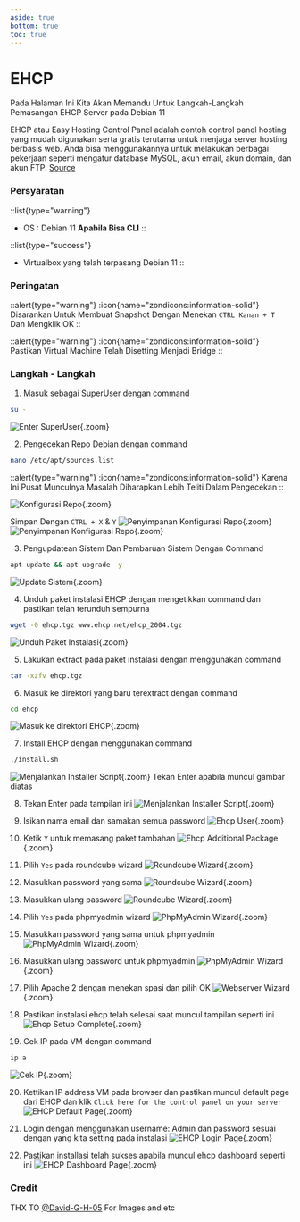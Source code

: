 ```yaml
---
aside: true
bottom: true
toc: true
---
```


# EHCP
Pada Halaman Ini Kita Akan Memandu Untuk Langkah-Langkah Pemasangan EHCP Server pada Debian 11

EHCP atau Easy Hosting Control Panel adalah contoh control panel hosting yang mudah digunakan serta gratis terutama untuk menjaga server hosting berbasis web. Anda bisa menggunakannya untuk melakukan berbagai pekerjaan seperti mengatur database MySQL, akun email, akun domain, dan akun FTP. [Source](https://www.exabytes.co.id/blog/control-panel-hosting/#EHCP)

### Persyaratan
::list{type="warning"}
- OS : Debian 11 **Apabila Bisa CLI**
::

::list{type="success"}
- Virtualbox yang telah terpasang Debian 11
::

### Peringatan

::alert{type="warning"}
:icon{name="zondicons:information-solid"} Disarankan Untuk Membuat Snapshot Dengan Menekan `CTRL Kanan + T` Dan Mengklik OK
::

::alert{type="warning"}
:icon{name="zondicons:information-solid"} Pastikan Virtual Machine Telah Disetting Menjadi Bridge
::

### Langkah - Langkah
1. Masuk sebagai SuperUser dengan command
```sh
su -
```
![Enter SuperUser](/web-database-server/1.superuser.png){.zoom}

2. Pengecekan Repo Debian dengan command
```sh
nano /etc/apt/sources.list
```

::alert{type="warning"}
:icon{name="zondicons:information-solid"} Karena Ini Pusat Munculnya Masalah Diharapkan Lebih Teliti Dalam Pengecekan
::

![Konfigurasi Repo](/imscp/2.konfigurasi-repo.png){.zoom}

Simpan Dengan `CTRL + X` & `Y`
![Penyimpanan Konfigurasi Repo](/imscp/2.1.konfigurasi-repo.png){.zoom}
![Penyimpanan Konfigurasi Repo](/imscp/2.2.konfigurasi-repo.png){.zoom}

3. Pengupdatean Sistem Dan Pembaruan Sistem Dengan Command
```sh
apt update && apt upgrade -y
```
![Update Sistem](/imscp/3.update-sistem.png){.zoom}

4. Unduh paket instalasi EHCP dengan mengetikkan command dan pastikan telah terunduh sempurna
```sh
wget -0 ehcp.tgz www.ehcp.net/ehcp_2004.tgz
```
![Unduh Paket Instalasi](/ehcp/1.wget-ehcp.png){.zoom}

5. Lakukan extract pada paket instalasi dengan menggunakan command
```sh
tar -xzfv ehcp.tgz
```

6. Masuk ke direktori yang baru terextract dengan command
```sh
cd ehcp
```
![Masuk ke direktori EHCP](/ehcp/2.cd-to-ehcp.png){.zoom}

7. Install EHCP dengan menggunakan command
```sh
./install.sh
```
![Menjalankan Installer Script](/ehcp/3.ehcp-preinstall.png){.zoom}
Tekan Enter apabila muncul gambar diatas

8. Tekan Enter pada tampilan ini
![Menjalankan Installer Script](/ehcp/4.ehcp-installer.png){.zoom}

9. Isikan nama email dan samakan semua password
![Ehcp User](/ehcp/5.ehcp-user.png){.zoom}

10. Ketik `Y` untuk memasang paket tambahan
![Ehcp Additional Package](/ehcp/6.ehcp-additional.png){.zoom}

11. Pilih `Yes` pada roundcube wizard
![Roundcube Wizard](/ehcp/7.ehcp-roundcube.png){.zoom}

12. Masukkan password yang sama
![Roundcube Wizard](/ehcp/8.ehcp-roundcube-password.png){.zoom}

13. Masukkan ulang password
![Roundcube Wizard](/ehcp/9.ehcp-roundcube-password-confirm.png){.zoom}

14. Pilih `Yes` pada phpmyadmin wizard
![PhpMyAdmin Wizard](/ehcp/10.ehcp-phpmyadmin.png){.zoom}

15. Masukkan password yang sama untuk phpmyadmin
![PhpMyAdmin Wizard](/ehcp/11.ehcp-phpmyadmin-password.png){.zoom}

16. Masukkan ulang password untuk phpmyadmin
![PhpMyAdmin Wizard](/ehcp/12.ehcp-phpmyadmin-password-confirm.png){.zoom}

17. Pilih Apache 2 dengan menekan spasi dan pilih OK
![Webserver Wizard](/ehcp/13.ehcp-webserver.png){.zoom}

18. Pastikan instalasi ehcp telah selesai saat muncul tampilan seperti ini
![Ehcp Setup Complete](/ehcp/14.ehcp-done.png){.zoom}

19. Cek IP pada VM dengan command
```sh
ip a
```
![Cek IP](/ehcp/15.vm-ip.png){.zoom}

20. Kettikan IP address VM pada browser dan pastikan muncul default page dari EHCP dan klik `Click here for the control panel on your server`
![EHCP Default Page](/ehcp/16.ehcp-default-page.png){.zoom}

21. Login dengan menggunakan username: Admin dan password sesuai dengan yang kita setting pada instalasi
![EHCP Login Page](/ehcp/17.ehcp-login.png){.zoom}

22. Pastikan installasi telah sukses apabila muncul ehcp dashboard seperti ini
![EHCP Dashboard Page](/ehcp/18.ehcp-dashboard.png){.zoom}

### Credit
THX TO [@David-G-H-05](https://github.com/David-G-H-05) For Images and etc